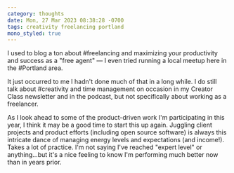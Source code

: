 ```yaml
---
category: thoughts
date: Mon, 27 Mar 2023 08:38:28 -0700
tags: creativity freelancing portland
mono_styled: true
---
```


I used to blog a ton about #freelancing and maximizing your productivity and success as a "free agent" — I even tried running a local meetup here in the #Portland area.

It just occurred to me I hadn't done much of that in a long while. I do still talk about #creativity and time management on occasion in my Creator Class newsletter and in the podcast, but not specifically about working as a freelancer.

As I look ahead to some of the product-driven work I'm participating in this year, I think it may be a good time to start this up again. Juggling client projects and product efforts (including open source software) is always this intricate dance of managing energy levels and expectations (and income!). Takes a lot of practice. I'm not saying I've reached "expert level" or anything…but it's a nice feeling to know I'm performing much better now than in years prior.
